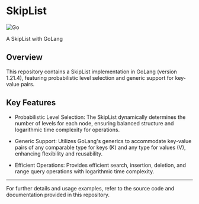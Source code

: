 # SkipList

![Go](https://img.shields.io/badge/SkipList-GoLang-informational?style=flat-square&logo=go&logoColor=white&color=2bbc8a)

A SkipList with GoLang

## Overview

This repository contains a SkipList implementation in GoLang (version 1.21.4), featuring probabilistic level selection and generic support for key-value pairs.

## Key Features

- Probabilistic Level Selection: The SkipList dynamically determines the number of levels for each node, ensuring balanced structure and logarithmic time complexity for operations.

- Generic Support: Utilizes GoLang's generics to accommodate key-value pairs of any comparable type for keys (K) and any type for values (V), enhancing flexibility and reusability.

- Efficient Operations: Provides efficient search, insertion, deletion, and range query operations with logarithmic time complexity.

---

For further details and usage examples, refer to the source code and documentation provided in this repository.
